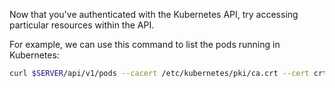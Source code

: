 
Now that you've authenticated with the Kubernetes API, try accessing particular resources within the API.

For example, we can use this command to list the pods running in Kubernetes:
```bash
curl $SERVER/api/v1/pods --cacert /etc/kubernetes/pki/ca.crt --cert crt --key key
```